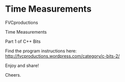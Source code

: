Time Measurements
=================

FVCproductions

Time Measurements

Part 1 of C++ Bits

Find the program instructions here: http://fvcproductions.wordpress.com/category/c-bits-2/

Enjoy and share!

Cheers.
